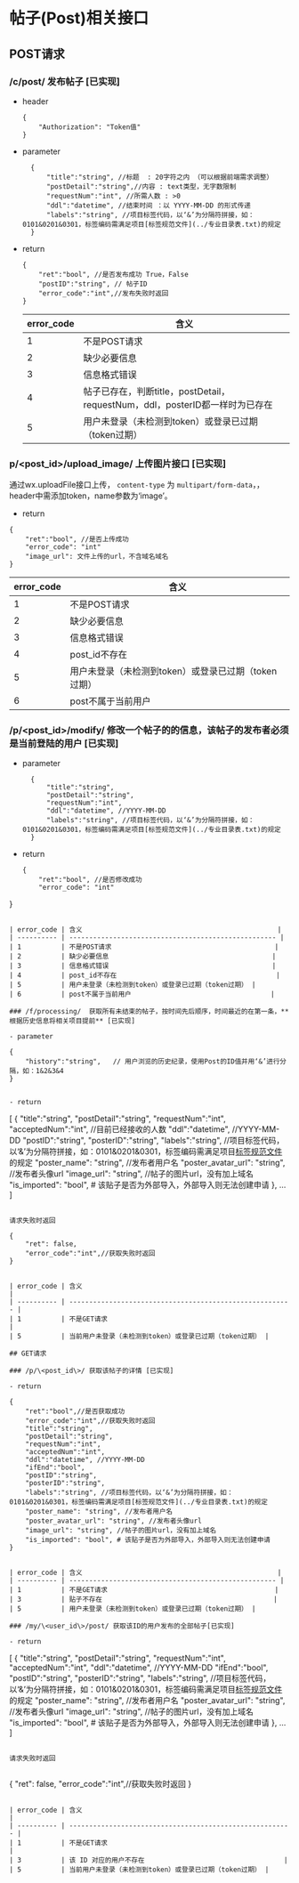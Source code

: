 # 帖子(Post)相关接口

## POST请求

### /c/post/  发布帖子 [已实现]

- header

  ```
  {
      "Authorization": "Token值"
  }
  ```

- parameter

  ```
    {
        "title":"string", //标题  : 20字符之内 （可以根据前端需求调整）
        "postDetail":"string",//内容 : text类型，无字数限制
        "requestNum":"int", //所需人数 : >0
        "ddl":"datetime", //结束时间 ：以 YYYY-MM-DD 的形式传递
        "labels":"string", //项目标签代码，以‘&’为分隔符拼接，如：0101&0201&0301，标签编码需满足项目[标签规范文件](../专业目录表.txt)的规定
    }
  ```
  
- return

  ```
  {
      "ret":"bool", //是否发布成功 True，False
      "postID":"string", // 帖子ID
      "error_code":"int",//发布失败时返回
  }
  ```

  | error_code | 含义                                                         |
  | ---------- | ------------------------------------------------------------ |
  | 1          | 不是POST请求                                                 |
  | 2          | 缺少必要信息                                                 |
  | 3          | 信息格式错误                                                 |
  | 4          | 帖子已存在，判断title，postDetail，requestNum，ddl，posterID都一样时为已存在 |
  | 5          | 用户未登录（未检测到token）或登录已过期（token过期）         |

### p/\<post_id\>/upload_image/ 上传图片接口 [已实现]

通过wx.uploadFile接口上传， `content-type` 为 `multipart/form-data`，，header中需添加token，name参数为‘image’。

- return 

```
{
    "ret":"bool", //是否上传成功
    "error_code": "int" 
    "image_url": 文件上传的url，不含域名域名
}
```

| error_code | 含义                                                 |
| ---------- | ---------------------------------------------------- |
| 1          | 不是POST请求                                         |
| 2          | 缺少必要信息                                         |
| 3          | 信息格式错误                                         |
| 4          | post_id不存在                                        |
| 5          | 用户未登录（未检测到token）或登录已过期（token过期） |
| 6          | post不属于当前用户                                   |

### /p/\<post_id\>/modify/   修改一个帖子的的信息，该帖子的发布者必须是当前登陆的用户 [已实现]

- parameter

  ```
    {
        "title":"string",
        "postDetail":"string",
        "requestNum":"int",
        "ddl":"datetime", //YYYY-MM-DD
        "labels":"string", //项目标签代码，以‘&’为分隔符拼接，如：0101&0201&0301，标签编码需满足项目[标签规范文件](../专业目录表.txt)的规定
    }
  ```

- return 

  ```
  {
      "ret":"bool", //是否修改成功
      "error_code": "int"
}
  ```
  
  | error_code | 含义                                                 |
  | ---------- | ---------------------------------------------------- |
  | 1          | 不是POST请求                                         |
  | 2          | 缺少必要信息                                         |
  | 3          | 信息格式错误                                         |
  | 4          | post_id不存在                                        |
  | 5          | 用户未登录（未检测到token）或登录已过期（token过期） |
  | 6          | post不属于当前用户                                   |

### /f/processing/  获取所有未结束的帖子，按时间先后顺序，时间最近的在第一条，**根据历史信息将相关项目提前** [已实现]

- parameter

  ```
    {
        "history":"string",   // 用户浏览的历史纪录，使用Post的ID值并用‘&’进行分隔，如：1&2&3&4
    }
  ```

- return

  ```
  [
      {
          "title":"string",
          "postDetail":"string",
          "requestNum":"int",
          "acceptedNum":"int", //目前已经接收的人数
          "ddl":"datetime", //YYYY-MM-DD
          "postID":"string",
          "posterID":"string",
          "labels":"string", //项目标签代码，以‘&’为分隔符拼接，如：0101&0201&0301，标签编码需满足项目[标签规范文件](../专业目录表.txt)的规定
          "poster_name": "string", //发布者用户名
          "poster_avatar_url": "string", //发布者头像url
          "image_url": "string", //帖子的图片url，没有加上域名
          "is_imported": "bool", # 该贴子是否为外部导入，外部导入则无法创建申请
  	},
      ...
  ]
  ```

 请求失败时返回
  ```
    {
        "ret": false,
        "error_code":"int",//获取失败时返回
  	}
  ```

| error_code | 含义                                                     |
| ---------- | -------------------------------------------------------- |
| 1          | 不是GET请求                                              |
| 5          | 当前用户未登录（未检测到token）或登录已过期（token过期） |

## GET请求

### /p/\<post_id\>/ 获取该帖子的详情 [已实现]

- return

  ```
    {
        "ret":"bool",//是否获取成功
        "error_code":"int",//获取失败时返回
        "title":"string",
        "postDetail":"string",
        "requestNum":"int",
        "acceptedNum":"int",
        "ddl":"datetime", //YYYY-MM-DD
        "ifEnd":"bool",
        "postID":"string",
        "posterID":"string",
        "labels":"string", //项目标签代码，以‘&’为分隔符拼接，如：0101&0201&0301，标签编码需满足项目[标签规范文件](../专业目录表.txt)的规定
        "poster_name": "string", //发布者用户名
        "poster_avatar_url": "string", //发布者头像url
        "image_url": "string", //帖子的图片url，没有加上域名
        "is_imported": "bool", # 该贴子是否为外部导入，外部导入则无法创建申请
  	}
  ```

| error_code | 含义                                                 |
| ---------- | ---------------------------------------------------- |
| 1          | 不是GET请求                                          |
| 3          | 贴子不存在                                           |
| 5          | 用户未登录（未检测到token）或登录已过期（token过期） |

### /my/\<user_id\>/post/ 获取该ID的用户发布的全部帖子[已实现]

- return

  ```
  [
      {
          "title":"string",
          "postDetail":"string",
          "requestNum":"int",
          "acceptedNum":"int",
          "ddl":"datetime", //YYYY-MM-DD
          "ifEnd":"bool",
          "postID":"string",
          "posterID":"string",
          "labels":"string", //项目标签代码，以‘&’为分隔符拼接，如：0101&0201&0301，标签编码需满足项目[标签规范文件](../专业目录表.txt)的规定
          "poster_name": "string", //发布者用户名
          "poster_avatar_url": "string", //发布者头像url
          "image_url": "string", //帖子的图片url，没有加上域名
          "is_imported": "bool", # 该贴子是否为外部导入，外部导入则无法创建申请
  	},
    ...
  ]
```
  
请求失败时返回
  
  ```
  {
      "ret": false,
      "error_code":"int",//获取失败时返回
  }
  ```

| error_code | 含义                                                     |
| ---------- | -------------------------------------------------------- |
| 1          | 不是GET请求                                              |
| 3          | 该 ID 对应的用户不存在                                   |
| 5          | 当前用户未登录（未检测到token）或登录已过期（token过期） |

